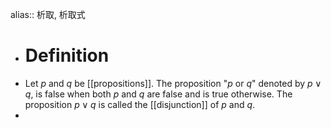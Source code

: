 alias:: 析取, 析取式

- # Definition
- Let $p$ and $q$ be [[propositions]]. The proposition "$p$ or $q$" denoted by $p\vee q$, is false when both $p$ and $q$ are false and is true otherwise. The proposition $p\vee q$ is called the [[disjunction]] of $p$ and $q$.
-